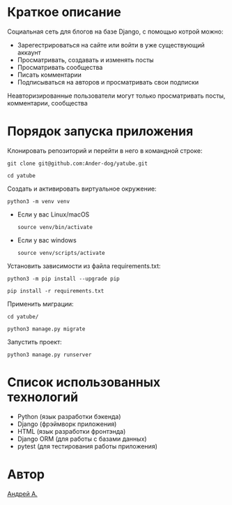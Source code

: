 # Краткое описание

Социальная сеть для блогов на базе Django, с помощью котрой можно:
- Зарегестрироваться на сайте или войти в уже существующий аккаунт
- Просматривать, создавать и изменять посты
- Просматривать  сообщества
- Писать комментарии
- Подписываться на авторов и просматривать свои подписки

Неавторизированные пользователи могут только просматривать посты, комментарии, сообщества

# Порядок запуска приложения 

Клонировать репозиторий и перейти в него в командной строке:

```
git clone git@github.com:Ander-dog/yatube.git
```

```
cd yatube
```

Cоздать и активировать виртуальное окружение:

```
python3 -m venv venv
```

* Если у вас Linux/macOS

    ```
    source venv/bin/activate
    ```

* Если у вас windows

    ```
    source venv/scripts/activate
    ```

Установить зависимости из файла requirements.txt:

```
python3 -m pip install --upgrade pip
```

```
pip install -r requirements.txt
```

Применить миграции:

```
cd yatube/
```

```
python3 manage.py migrate
```

Запустить проект:

```
python3 manage.py runserver
```

# Список использованных технологий

- Python (язык разработки бэкенда)
- Django (фрэймворк приложения)
- HTML (язык разработки фронтэнда)
- Django ORM (для работы с базами данных)
- pytest (для тестирования работы приложения)

# Автор

[Андрей А.](https://github.com/Ander-dog)

